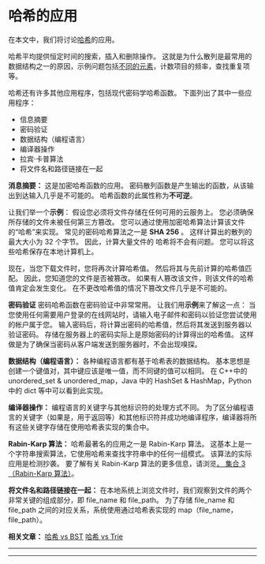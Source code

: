 # 哈希的应用

在本文中，我们将讨论[哈希](https://www.geeksforgeeks.org/hashing-set-1-introduction/)的应用。

哈希平均提供恒定时间的搜索，插入和删除操作。 这就是为什么散列是最常用的数据结构之一的原因，示例问题包括[不同的元素](https://www.geeksforgeeks.org/print-distinct-elements-given-integer-array/)，计数项目的频率，查找重复项等。

哈希还有许多其他应用程序，包括现代密码学哈希函数。 下面列出了其中一些应用程序：

*   信息摘要
*   密码验证
*   数据结构（编程语言）
*   编译器操作
*   拉宾·卡普算法
*   将文件名和路径链接在一起

**消息摘要：**
这是加密哈希函数的应用。 密码散列函数是产生输出的函数，从该输出到达输入几乎是不可能的。 哈希函数的此属性称为**不可逆**。

让我们举一个**示例**：
假设您必须将文件存储在任何可用的云服务上。 您必须确保所存储的文件未被任何第三方篡改。 您可以通过使用加密哈希算法计算该文件的“哈希”来实现。 常见的密码哈希算法之一是 **SHA 256** 。 这样计算出的散列的最大大小为 32 个字节。 因此，计算大量文件的
哈希将不会有问题。 您可以将这些哈希保存在本地计算机上。

现在，当您下载文件时，您将再次计算哈希值。 然后将其与先前计算的哈希值匹配。 因此，您知道您的文件是否被篡改。 如果有人篡改该文件，则该文件的哈希值肯定会发生变化。 在不更改哈希值的情况下篡改文件几乎是不可能的。

**密码验证**
密码哈希函数在密码验证中非常常用。 让我们用**示例**来了解这一点：
当您使用任何需要用户登录的在线网站时，请输入电子邮件和密码以验证您尝试使用的帐户属于您。 输入密码后，将计算出密码的哈希值，然后将其发送到服务器以验证密码。 存储在服务器上的密码实际上是原始密码的计算得出的哈希值。 这样做是为了确保当密码从客户端发送到服务器时，不会出现嗅探。

**数据结构（编程语言）：**
各种编程语言都有基于哈希表的数据结构。 基本思想是创建一个键值对，其中键应该是唯一值，而不同键的值可以相同。 在 C++中的 unordered_set & unordered_map，Java 中的 HashSet & HashMap，Python 中的 dict 等中可以看到此实现。

**编译器操作：**
编程语言的关键字与其他标识符的处理方式不同。 为了区分编程语言的关键字（如果是，用于返回等）和其他标识符并成功地编译程序，编译器将所有这些关键字存储在使用哈希表实现的集合中。

**Rabin-Karp 算法：**
哈希最著名的应用之一是 Rabin-Karp 算法。 这基本上是一个字符串搜索算法，它使用哈希来查找字符串中的任何一组模式。 该算法的实际应用是检测抄袭。 要了解有关 Rabin-Karp 算法的更多信息，请浏览[。 集合 3（Rabin-Karp 算法）](https://www.geeksforgeeks.org/searching-for-patterns-set-3-rabin-karp-algorithm/)。

**将文件名和路径链接在一起：**
在本地系统上浏览文件时，我们观察到文件的两个非常关键的组成部分，即 file_name 和 file_path。 为了存储 file_name 和 file_path 之间的对应关系，系统使用通过哈希表实现的 map（file_name，file_path）。

**相关文章：**
 [哈希 vs BST](https://www.geeksforgeeks.org/advantages-of-bst-over-hash-table/) [哈希 vs Trie](https://www.geeksforgeeks.org/advantages-trie-data-structure/)



* * *

* * *



